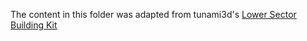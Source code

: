 The content in this folder was adapted from tunami3d's [Lower Sector Building Kit](https://www.fab.com/listings/709924e0-3128-4d23-9d36-fe35991d03c0)
